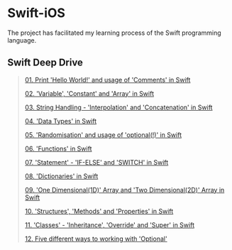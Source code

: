 # Swift-iOS
The project has facilitated my learning process of the Swift programming language.

## Swift Deep Drive
> 
> [01. Print 'Hello World!' and usage of 'Comments' in Swift](https://github.com/lonewolfnadhu/Swift-iOS/blob/main/Swift-iOS.playground/Pages/MyPlayground.xcplaygroundpage/Contents.swift)
> 
> [02. 'Variable', 'Constant' and 'Array' in Swift](https://github.com/lonewolfnadhu/Swift-iOS/blob/main/Swift-iOS.playground/Pages/VariableConstantArray.xcplaygroundpage/Contents.swift)
> 
> [03. String Handling - 'Interpolation' and 'Concatenation' in Swift](https://github.com/lonewolfnadhu/Swift-iOS/blob/main/Swift-iOS.playground/Pages/StringHandling.xcplaygroundpage/Contents.swift)
> 
> [04. 'Data Types' in Swift](https://github.com/lonewolfnadhu/Swift-iOS/blob/main/Swift-iOS.playground/Pages/DataTypes.xcplaygroundpage/Contents.swift)
> 
> [05. 'Randomisation' and usage of 'optional(!)' in Swift](https://github.com/lonewolfnadhu/Swift-iOS/blob/main/Swift-iOS.playground/Pages/RandomisationOptional.xcplaygroundpage/Contents.swift)
> 
> [06. 'Functions' in Swift](https://github.com/lonewolfnadhu/Swift-iOS/blob/main/Swift-iOS.playground/Pages/Functions.xcplaygroundpage/Contents.swift)
> 
> [07. 'Statement' - 'IF-ELSE' and 'SWITCH' in Swift](https://github.com/lonewolfnadhu/Swift-iOS/blob/main/Swift-iOS.playground/Pages/Statements.xcplaygroundpage/Contents.swift)
> 
> [08. 'Dictionaries' in Swift](https://github.com/lonewolfnadhu/Swift-iOS/blob/main/Swift-iOS.playground/Pages/Dictionaries.xcplaygroundpage/Contents.swift)
> 
> [09. 'One Dimensional(1D)' Array and 'Two Dimensional(2D)' Array in Swift](https://github.com/lonewolfnadhu/Swift-iOS/blob/main/Swift-iOS.playground/Pages/1D2DArray.xcplaygroundpage/Contents.swift)
> 
> [10. 'Structures', 'Methods' and 'Properties' in Swift](https://github.com/lonewolfnadhu/Swift-iOS/blob/main/Swift-iOS.playground/Pages/StructuresMethodsProperties.xcplaygroundpage/Contents.swift)
> 
> [11. 'Classes' - 'Inheritance', 'Override' and 'Super' in Swift](https://github.com/lonewolfnadhu/Swift-iOS/blob/main/Swift-iOS.playground/Pages/Classes.xcplaygroundpage/Contents.swift)
> 
> [12. Five different ways to working with 'Optional'](https://github.com/lonewolfnadhu/Swift-iOS/blob/main/Swift-iOS.playground/Pages/OptionalWays.xcplaygroundpage/Contents.swift)
> 

